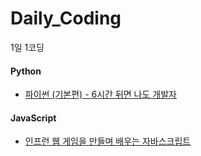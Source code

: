 # Daily_Coding
1일 1코딩

#### Python
- [파이썬 (기본편) - 6시간 뒤면 나도 개발자](SoDoI_Python/Basic_6hours)

#### JavaScript
- [인프런 웹 게임을 만들며 배우는 자바스크립트](JavaScript/Web-game)

